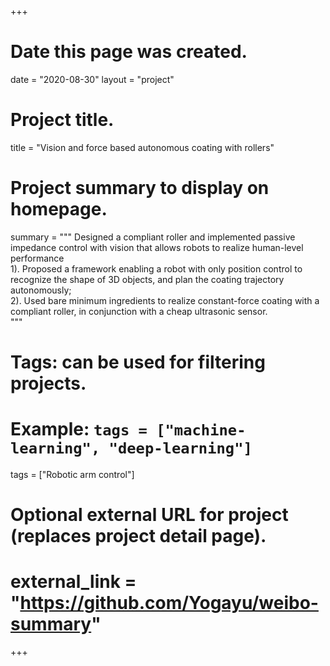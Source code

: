 +++
# Date this page was created.
date = "2020-08-30"
layout = "project"

# Project title.
title = "Vision and force based autonomous coating with rollers"

# Project summary to display on homepage.
summary = """
Designed a compliant roller and implemented passive impedance control with vision that allows robots to realize human-level performance<br>
1). Proposed a framework enabling a robot with only position control to recognize the shape of 3D objects, and plan the coating trajectory autonomously;<br>
2). Used bare minimum ingredients to realize constant-force coating with a compliant roller, in conjunction with a cheap ultrasonic sensor.<br>
"""

# Tags: can be used for filtering projects.
# Example: `tags = ["machine-learning", "deep-learning"]`
tags = ["Robotic arm control"]

# Optional external URL for project (replaces project detail page).
# external_link = "https://github.com/Yogayu/weibo-summary"
+++
